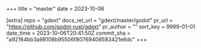 +++
title = "master"
date = 2023-10-06

[extra]
repo = "gdext"
docs_rel_url = "gdext/master/godot"
pr_url = "https://github.com/godot-rust/gdext"
pr_author = ""
sort_key = 9999-01-01
date_time = 2023-10-06T20:41:50Z
commit_sha = "a92164bb3a98108b95506f80769408583421e6dc"
+++


